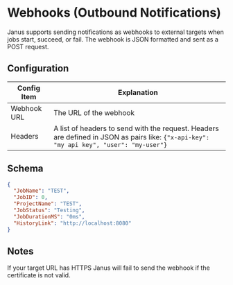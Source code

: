 # Webhooks (Outbound Notifications)

Janus supports sending notifications as webhooks to external targets when jobs start, succeed, or fail. The webhook is JSON formatted and sent as a POST request.

## Configuration

| Config Item | Explanation                                                                                                                             |
|-------------|-----------------------------------------------------------------------------------------------------------------------------------------|
| Webhook URL | The URL of the webhook                                                                                                                  |
 | Headers | A list of headers to send with the request.  Headers are defined in JSON as pairs like: `{"x-api-key": "my api key", "user": "my-user"}` |

## Schema

```json
{
  "JobName": "TEST",
  "JobID": 0,
  "ProjectName": "TEST",
  "JobStatus": "Testing",
  "JobDurationMS": "0ms",
  "HistoryLink": "http://localhost:8080"
}
```

## Notes

If your target URL has HTTPS Janus will fail to send the webhook if the certificate is not valid.